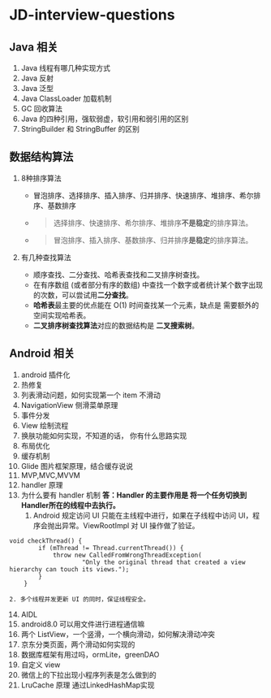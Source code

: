 # JD-interview-questions

## Java 相关
1. Java 线程有哪几种实现方式
2. Java 反射
3. Java 泛型
4. Java ClassLoader 加载机制
5. GC 回收算法
6. Java 的四种引用，强软弱虚，软引用和弱引用的区别
7. StringBuilder 和 StringBuffer 的区别

## 数据结构算法
1. 8种排序算法

	- 冒泡排序、选择排序、插入排序、归并排序、快速排序、堆排序、希尔排序、基数排序
	- > 选择排序、快速排序、希尔排序、堆排序**不是稳定**的排序算法。
	- > 冒泡排序、插入排序、基数排序、归并排序**是稳定**的排序算法。
2. 有几种查找算法

	- 顺序查找、二分查找、哈希表查找和二叉排序树查找。
	- 在有序数组 (或者部分有序的数组) 中查找一个数字或者统计某个数字出现的次数，可以尝试用**二分查找**。
	- **哈希表**最主要的优点能在 O(1) 时间查找某一个元素，缺点是 需要额外的空间实现哈希表。
	- **二叉排序树查找算法**对应的数据结构是 **二叉搜索树**。


## Android 相关
1. android 插件化
2. 热修复
3. 列表滑动问题，如何实现第一个 item 不滑动
4. NavigationView 侧滑菜单原理
5. 事件分发
6. View 绘制流程
7. 换肤功能如何实现，不知道的话， 你有什么思路实现
8. 布局优化
9. 缓存机制
10. Glide 图片框架原理，结合缓存说说
11. MVP,MVC,MVVM
12. handler 原理
13. 为什么要有 handler 机制
	**答：Handler 的主要作用是 将一个任务切换到 Handler所在的线程中去执行。**
    1. Android 规定访问 UI 只能在主线程中进行，如果在子线程中访问 UI，程序会抛出异常。ViewRootImpl 对 UI 操作做了验证。
```
void checkThread() {
        if (mThread != Thread.currentThread()) {
            throw new CalledFromWrongThreadException(
                    "Only the original thread that created a view hierarchy can touch its views.");
        }
    }
```
    2. 多个线程并发更新 UI 的同时，保证线程安全。

14. AIDL
15. android8.0 可以用文件进行进程通信嘛
16. 两个 ListView，一个竖滑，一个横向滑动，如何解决滑动冲突
17. 京东分类页面，两个滑动如何实现的
18. 数据库框架有用过吗，ormLite，greenDAO
19. 自定义 view
20. 微信上的下拉出现小程序列表是怎么做到的
21. LruCache 原理 通过LinkedHashMap实现
